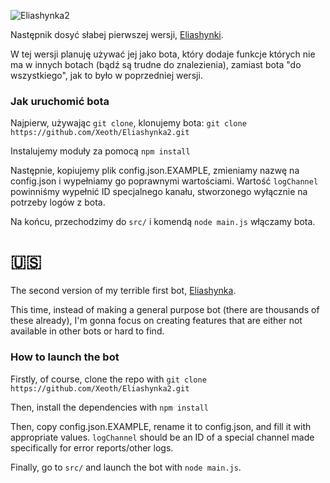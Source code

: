 ![Eliashynka2](https://i.imgur.com/gfUjWXp.png)

Następnik dosyć słabej pierwszej wersji, [Eliashynki](https://github.com/Xeoth/Eliashynka).

W tej wersji planuję używać jej jako bota, który dodaje funkcje których nie ma w innych botach (bądź są trudne do znalezienia), zamiast bota "do wszystkiego", jak to było w poprzedniej wersji. 

### Jak uruchomić bota

Najpierw, używając `git clone`, klonujemy bota:
`git clone https://github.com/Xeoth/Eliashynka2.git`

Instalujemy moduły za pomocą `npm install`

Następnie, kopiujemy plik config.json.EXAMPLE, zmieniamy nazwę na config.json i wypełniamy go poprawnymi wartościami.
Wartość `logChannel` powinniśmy wypełnić ID specjalnego kanału, stworzonego wyłącznie na potrzeby logów z bota.

Na końcu, przechodzimy do `src/` i komendą `node main.js` włączamy bota.

# 🇺🇸

The second version of my terrible first bot, [Eliashynka](https://github.com/Xeoth/Eliashynka).

This time, instead of making a general purpose bot (there are thousands of these already), I'm gonna focus on creating features that are either not available in other bots or hard to find.

### How to launch the bot

Firstly, of course, clone the repo with `git clone https://github.com/Xeoth/Eliashynka2.git`

Then, install the dependencies with `npm install`

Then, copy config.json.EXAMPLE, rename it to config.json, and fill it with appropriate values.
`logChannel` should be an ID of a special channel made specifically for error reports/other logs.

Finally, go to `src/` and launch the bot with `node main.js`.
